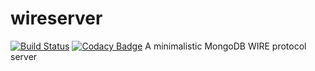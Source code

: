 # wireserver
[![Build Status](https://travis-ci.org/scalanerds/wireserver.svg?branch=master)](https://travis-ci.org/scalanerds/wireserver)
[![Codacy Badge](https://api.codacy.com/project/badge/Grade/ffcd76afa43c4aa99798c14e7cad8a9e)](https://www.codacy.com/app/kronolynx/wireserver?utm_source=github.com&amp;utm_medium=referral&amp;utm_content=scalanerds/wireserver&amp;utm_campaign=Badge_Grade)
A minimalistic MongoDB WIRE protocol server
